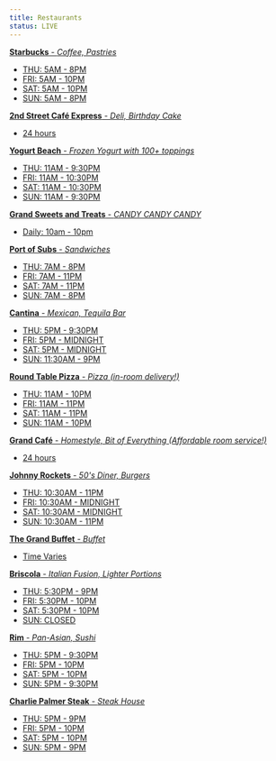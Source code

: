 ```yaml
---
title: Restaurants
status: LIVE
---
```


<div id="restaurant-cards">

<a href="https://www.grandsierraresort.com/dining-and-lounges/starbucks" target="_blank" title="Starbucks" style="background-image:url(https://www.grandsierraresort.com/images/starbucks_grand-sierra-resort_640x360.jpg);">

<strong>Starbucks</strong> - <em>Coffee, Pastries</em>

 - THU: 5AM - 8PM
 - FRI: 5AM - 10PM
 - SAT: 5AM - 10PM
 - SUN: 5AM - 8PM

</a>

<a href="https://www.grandsierraresort.com/dining-and-lounges/2nd-street-cafe-express" target="_blank" title="2nd Street Café Express" style="background-image:url(https://www.grandsierraresort.com/images/Grand_Sierra_Resort_2nd_Street_Express_640x360.jpg);">
<strong>2nd Street Café Express</strong> - <em>Deli, Birthday Cake</em>

 - 24 hours

</a>


<a href="https://www.grandsierraresort.com/dining-and-lounges/yogurt-beach" target="_blank" title="Yogurt Beach" style="background-image:url(https://www.grandsierraresort.com/images/Grand_Sierra_Resort_Yogurt_Beach_640x360.jpg);">
<strong>Yogurt Beach</strong> - <em>Frozen Yogurt with 100+ toppings</em>

 - THU: 11AM - 9:30PM
 - FRI: 11AM - 10:30PM
 - SAT: 11AM - 10:30PM
 - SUN: 11AM - 9:30PM

</a>


<a href="https://www.grandsierraresort.com/retail-shopping/grand-sweets-and-treats" target="_blank" title="Grand Sweets and Treats" style="background-image:url(https://www.goblfc.org/wp-content/uploads/grand-sweet-and-treats.jpg);">
<strong>Grand Sweets and Treats</strong> - <em>CANDY CANDY CANDY</em>

 - Daily:  10am - 10pm
</a>

<a href="https://www.grandsierraresort.com/dining-and-lounges/port-of-subs" target="_blank" title="Port of Subs" style="background-image:url(https://www.grandsierraresort.com/images/Port_of_Subs_640x360.jpg);">
<strong>Port of Subs</strong> - <em>Sandwiches</em>

 - THU: 7AM - 8PM
 - FRI: 7AM - 11PM
 - SAT: 7AM - 11PM
 - SUN: 7AM - 8PM
</a>


<a href="https://www.grandsierraresort.com/dining-and-lounges/cantina" target="_blank" title="Cantina" style="background-image:url(https://www.grandsierraresort.com/images/Grand-Sierra-Resort_Cantina_Mexican-Restaurant_Entrance_640x360.jpg);">
<strong>Cantina</strong> - <em>Mexican, Tequila Bar</em>

 - THU: 5PM - 9:30PM
 - FRI: 5PM - MIDNIGHT
 - SAT: 5PM - MIDNIGHT
 - SUN: 11:30AM - 9PM
</a>


<a href="https://www.grandsierraresort.com/dining-and-lounges/round-table-pizza" target="_blank" title="Round Table Pizza" style="background-image:url(https://www.grandsierraresort.com/images/Round_Table_Pizza_640x360.jpg);">
<strong>Round Table Pizza</strong> - <em>Pizza (in-room delivery!)</em>

 - THU: 11AM - 10PM
 - FRI: 11AM - 11PM
 - SAT: 11AM - 11PM
 - SUN: 11AM - 10PM 
</a>


<a href="https://www.grandsierraresort.com/dining-and-lounges/grand-cafe" target="_blank" title="Grand Café" style="background-image:url(https://www.grandsierraresort.com/images/Grand-Cafe_Grand-Sierra-Resort_640x360.jpg);">
<strong>Grand Café</strong> - <em>Homestyle, Bit of Everything (Affordable room service!)</em>

- 24 hours
</a>


<a href="https://www.grandsierraresort.com/dining-and-lounges/johnny-rockets" target="_blank" title="Johnny Rockets" style="background-image:url(https://www.grandsierraresort.com/images/Johnny_Rockets_640x360.jpg);">
<strong>Johnny Rockets</strong> - <em>50's Diner, Burgers</em>

 - THU: 10:30AM - 11PM
 - FRI: 10:30AM - MIDNIGHT
 - SAT: 10:30AM - MIDNIGHT
 - SUN: 10:30AM - 11PM

</a>


<a href="https://www.grandsierraresort.com/dining-and-lounges/the-grand-buffet" target="_blank" title="The Grand Buffet" style="background-image:url(https://www.grandsierraresort.com/images/The-Grand-Buffet-at-Grand-Sierra-Resort_640x360.jpg);">
<strong>The Grand Buffet</strong> - <em>Buffet</em>

 - Time Varies
</a>


<a href="https://www.grandsierraresort.com/dining-and-lounges/briscola" target="_blank" title="Briscola" style="background-image:url(/wp-content/uploads/Delicious-meal-served-in-Briscola-at-Grand-Sierra-Resort_640x360.jpg);">
<strong>Briscola</strong> - <em>Italian Fusion, Lighter Portions</em>

 - THU: 5:30PM - 9PM
 - FRI: 5:30PM - 10PM
 - SAT: 5:30PM - 10PM
 - SUN: CLOSED

</a>



<a href="https://www.grandsierraresort.com/dining-and-lounges/rim" target="_blank" title="Rim" style="background-image:url(https://www.grandsierraresort.com/images/Grand-Sierra-Resort_Asian-Restaurant-sushi_Rim_640x360.jpg);">
<strong>Rim</strong> - <em>Pan-Asian, Sushi</em>

 - THU: 5PM - 9:30PM
 - FRI: 5PM - 10PM
 - SAT: 5PM - 10PM
 - SUN: 5PM - 9:30PM

</a>


<a href="https://www.grandsierraresort.com/dining-and-lounges/charlie-palmer-steak" target="_blank" title="Charlie Palmer Steak" style="background-image:url(https://www.grandsierraresort.com/images/charlie-palmer-steak-at-Grand-Sierra-Resort_steak_640x360.jpg);">
<strong>Charlie Palmer Steak</strong> - <em>Steak House</em>

 - THU: 5PM - 9PM
 - FRI: 5PM - 10PM
 - SAT: 5PM - 10PM
 - SUN: 5PM - 9PM

</a>


<div class="clear">
</div>